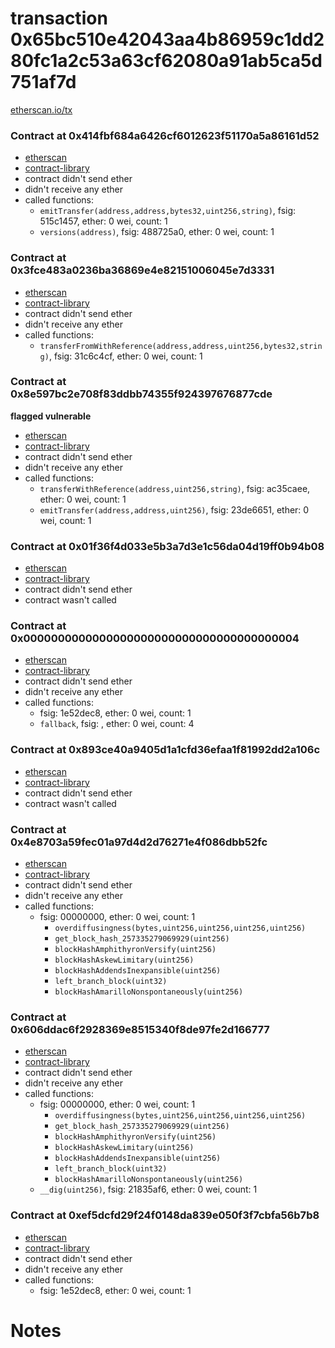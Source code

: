# transaction 0x65bc510e42043aa4b86959c1dd280fc1a2c53a63cf62080a91ab5ca5d751af7d

[etherscan.io/tx](https://etherscan.io/tx/0x65bc510e42043aa4b86959c1dd280fc1a2c53a63cf62080a91ab5ca5d751af7d)


### Contract at 0x414fbf684a6426cf6012623f51170a5a86161d52

* [etherscan](https://etherscan.io/address/0x414fbf684a6426cf6012623f51170a5a86161d52)
* [contract-library](https://contract-library.com/contracts/Ethereum/414fbf684a6426cf6012623f51170a5a86161d52)
* contract didn't send ether
* didn't receive any ether
* called functions:
    * `emitTransfer(address,address,bytes32,uint256,string)`, fsig: 515c1457, ether: 0 wei, count: 1
    * `versions(address)`, fsig: 488725a0, ether: 0 wei, count: 1


### Contract at 0x3fce483a0236ba36869e4e82151006045e7d3331

* [etherscan](https://etherscan.io/address/0x3fce483a0236ba36869e4e82151006045e7d3331)
* [contract-library](https://contract-library.com/contracts/Ethereum/3fce483a0236ba36869e4e82151006045e7d3331)
* contract didn't send ether
* didn't receive any ether
* called functions:
    * `transferFromWithReference(address,address,uint256,bytes32,string)`, fsig: 31c6c4cf, ether: 0 wei, count: 1


### Contract at 0x8e597bc2e708f83ddbb74355f924397676877cde

**flagged vulnerable**

* [etherscan](https://etherscan.io/address/0x8e597bc2e708f83ddbb74355f924397676877cde)
* [contract-library](https://contract-library.com/contracts/Ethereum/8e597bc2e708f83ddbb74355f924397676877cde)
* contract didn't send ether
* didn't receive any ether
* called functions:
    * `transferWithReference(address,uint256,string)`, fsig: ac35caee, ether: 0 wei, count: 1
    * `emitTransfer(address,address,uint256)`, fsig: 23de6651, ether: 0 wei, count: 1


### Contract at 0x01f36f4d033e5b3a7d3e1c56da04d19ff0b94b08

* [etherscan](https://etherscan.io/address/0x01f36f4d033e5b3a7d3e1c56da04d19ff0b94b08)
* [contract-library](https://contract-library.com/contracts/Ethereum/01f36f4d033e5b3a7d3e1c56da04d19ff0b94b08)
* contract didn't send ether
* contract wasn't called


### Contract at 0x0000000000000000000000000000000000000004

* [etherscan](https://etherscan.io/address/0x0000000000000000000000000000000000000004)
* [contract-library](https://contract-library.com/contracts/Ethereum/0000000000000000000000000000000000000004)
* contract didn't send ether
* didn't receive any ether
* called functions:
    * fsig: 1e52dec8, ether: 0 wei, count: 1
    * `fallback`, fsig: , ether: 0 wei, count: 4


### Contract at 0x893ce40a9405d1a1cfd36efaa1f81992dd2a106c

* [etherscan](https://etherscan.io/address/0x893ce40a9405d1a1cfd36efaa1f81992dd2a106c)
* [contract-library](https://contract-library.com/contracts/Ethereum/893ce40a9405d1a1cfd36efaa1f81992dd2a106c)
* contract didn't send ether
* contract wasn't called


### Contract at 0x4e8703a59fec01a97d4d2d76271e4f086dbb52fc

* [etherscan](https://etherscan.io/address/0x4e8703a59fec01a97d4d2d76271e4f086dbb52fc)
* [contract-library](https://contract-library.com/contracts/Ethereum/4e8703a59fec01a97d4d2d76271e4f086dbb52fc)
* contract didn't send ether
* didn't receive any ether
* called functions:
    * fsig: 00000000, ether: 0 wei, count: 1
        * `overdiffusingness(bytes,uint256,uint256,uint256,uint256)`
        * `get_block_hash_257335279069929(uint256)`
        * `blockHashAmphithyronVersify(uint256)`
        * `blockHashAskewLimitary(uint256)`
        * `blockHashAddendsInexpansible(uint256)`
        * `left_branch_block(uint32)`
        * `blockHashAmarilloNonspontaneously(uint256)`


### Contract at 0x606ddac6f2928369e8515340f8de97fe2d166777

* [etherscan](https://etherscan.io/address/0x606ddac6f2928369e8515340f8de97fe2d166777)
* [contract-library](https://contract-library.com/contracts/Ethereum/606ddac6f2928369e8515340f8de97fe2d166777)
* contract didn't send ether
* didn't receive any ether
* called functions:
    * fsig: 00000000, ether: 0 wei, count: 1
        * `overdiffusingness(bytes,uint256,uint256,uint256,uint256)`
        * `get_block_hash_257335279069929(uint256)`
        * `blockHashAmphithyronVersify(uint256)`
        * `blockHashAskewLimitary(uint256)`
        * `blockHashAddendsInexpansible(uint256)`
        * `left_branch_block(uint32)`
        * `blockHashAmarilloNonspontaneously(uint256)`
    * `__dig(uint256)`, fsig: 21835af6, ether: 0 wei, count: 1


### Contract at 0xef5dcfd29f24f0148da839e050f3f7cbfa56b7b8

* [etherscan](https://etherscan.io/address/0xef5dcfd29f24f0148da839e050f3f7cbfa56b7b8)
* [contract-library](https://contract-library.com/contracts/Ethereum/ef5dcfd29f24f0148da839e050f3f7cbfa56b7b8)
* contract didn't send ether
* didn't receive any ether
* called functions:
    * fsig: 1e52dec8, ether: 0 wei, count: 1

# Notes

